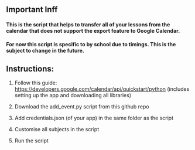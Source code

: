 ## Important Inff

#### This is the script that helps to transfer all of your lessons from the calendar that does not support the export feature to Google Calendar. 

#### For now this script is specific to by school due to timings. This is the subject to change in the future.


## Instructions:


1. Follow this guide: https://developers.google.com/calendar/api/quickstart/python (includes setting up the app and downloading all libraries)

2. Download the add_event.py script from this github repo

3. Add credentials.json (of your app) in the same folder as the script

4. Customise all subjects in the script

5. Run the script

